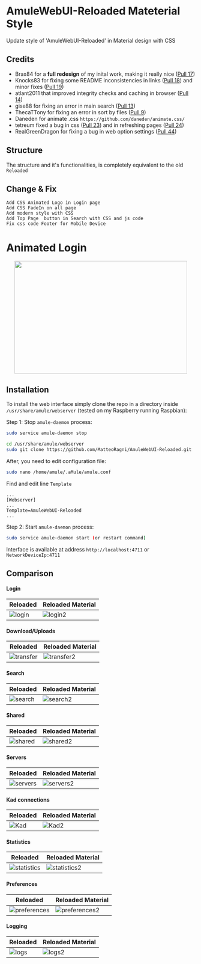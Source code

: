 # AmuleWebUI-Reloaded Mateterial Style

Update style of 'AmuleWebUI-Reloaded' in Material design with CSS

## Credits 

* Brax84 for a **full redesign** of my inital work, making it really nice ([Pull 17](https://github.com/MatteoRagni/AmuleWebUI-Reloaded/pull/17))
* Knocks83 for fixing some README inconsistencies in links ([Pull 18](https://github.com/MatteoRagni/AmuleWebUI-Reloaded/pull/18)) and minor fixes ([Pull 19](https://github.com/MatteoRagni/AmuleWebUI-Reloaded/pull/19))
* atlant2011 that improved integrity checks and caching in browser ([Pull 14](https://github.com/MatteoRagni/AmuleWebUI-Reloaded/pull/14))
* gise88 for fixing an error in main search ([Pull 13](https://github.com/MatteoRagni/AmuleWebUI-Reloaded/pull/13))
* ThecaTTony for fixing an error in sort by files ([Pull 9](https://github.com/MatteoRagni/AmuleWebUI-Reloaded/pull/9))
* Daneden for animate .css `https://github.com/daneden/animate.css/`
* tetreum fixed a bug in css ([Pull 23](https://github.com/MatteoRagni/AmuleWebUI-Reloaded/pull/23)) and in refreshing pages ([Pull 24](https://github.com/MatteoRagni/AmuleWebUI-Reloaded/pull/24))
* RealGreenDragon for fixing a bug in web option settings ([Pull 44](https://github.com/MatteoRagni/AmuleWebUI-Reloaded/pull/44))

## Structure 

The structure and it's functionalities, is completely equivalent to the old `Reloaded`

## Change & Fix

```
Add CSS Animated Logo in Login page
Add CSS FadeIn on all page
Add modern style with CSS
Add Top Page  button in Search with CSS and js code
Fix css code Footer for Mobile Device
```

# Animated Login

<p align="center">
  <img width="460" height="300" src="https://github.com/MatteoRagni/AmuleWebUI-Reloaded/blob/master/doc-images/ReloadMateriaPic/login.gif?raw=true">
</p>

## Installation

To install the web interface simply clone the repo in a directory inside `/usr/share/amule/webserver` (tested on my Raspberry running Raspbian):

Step 1: Stop `amule-daemon` process:

``` bash
sudo service amule-daemon stop
```

``` bash
cd /usr/share/amule/webserver
sudo git clone https://github.com/MatteoRagni/AmuleWebUI-Reloaded.git
```

After, you need to edit configuration file:

``` bash
sudo nano /home/amule/.aMule/amule.conf
```
Find and edit line `Template`

```
...
[Webserver]
...
Template=AmuleWebUI-Reloaded
...
```

Step 2: Start `amule-daemon` process:

``` bash
sudo service amule-daemon start (or restart command)
```

Interface is available at address `http://localhost:4711` or `NetworkDeviceIp:4711`


## Comparison 

#### Login 

| Reloaded | Reloaded Material |
| ---- | -------- |
| ![login](https://github.com/MatteoRagni/AmuleWebUI-Reloaded/blob/master/doc-images/ReloadPic/Login.png?raw=true "Reloaded login") | ![login2](https://github.com/MatteoRagni/AmuleWebUI-Reloaded/blob/master/doc-images/ReloadMateriaPic/Login.png?raw=true "Material login" ) |

#### Download/Uploads

| Reloaded | Reloaded Material |
| ---- | -------- |
| ![transfer](https://github.com/MatteoRagni/AmuleWebUI-Reloaded/blob/master/doc-images/ReloadPic/Transfer.png?raw=true "Reloaded transfer") | ![transfer2](https://github.com/MatteoRagni/AmuleWebUI-Reloaded/blob/master/doc-images/ReloadMateriaPic/Transfer.png?raw=true "Material transfer") |

#### Search

| Reloaded | Reloaded Material |
| ---- | -------- |
| ![search](https://github.com/MatteoRagni/AmuleWebUI-Reloaded/blob/master/doc-images/ReloadPic/Search.png?raw=true "Reloaded Search") | ![search2](https://github.com/MatteoRagni/AmuleWebUI-Reloaded/blob/master/doc-images/ReloadMateriaPic/Search.png?raw=true "Material search") |

#### Shared

| Reloaded | Reloaded Material |
| ---- | -------- |
| ![shared](https://github.com/MatteoRagni/AmuleWebUI-Reloaded/blob/master/doc-images/ReloadPic/Shared.png?raw=true "Reloaded Shared") | ![shared2](https://github.com/MatteoRagni/AmuleWebUI-Reloaded/blob/master/doc-images/ReloadMateriaPic/Shared.png?raw=true "Material Search") |


#### Servers

| Reloaded | Reloaded Material |
| ---- | -------- |
| ![servers](https://github.com/MatteoRagni/AmuleWebUI-Reloaded/blob/master/doc-images/ReloadPic/Server.png?raw=true "Reloaded Server") | ![servers2](https://github.com/MatteoRagni/AmuleWebUI-Reloaded/blob/master/doc-images/ReloadMateriaPic/Servers.png?raw=true "Material Server") |

#### Kad connections

| Reloaded | Reloaded Material |
| ---- | -------- |
| ![Kad](https://github.com/MatteoRagni/AmuleWebUI-Reloaded/blob/master/doc-images/ReloadPic/Kad.png?raw=true "Reloaded Kad") | ![Kad2](https://github.com/MatteoRagni/AmuleWebUI-Reloaded/blob/master/doc-images/ReloadMateriaPic/Kad.png?raw=true "Material kad") |

#### Statistics

| Reloaded | Reloaded Material |
| ---- | -------- |
| ![statistics](https://github.com/MatteoRagni/AmuleWebUI-Reloaded/blob/master/doc-images/ReloadPic/Stats.png?raw=true "Reloaded statistics") | ![statistics2](https://github.com/MatteoRagni/AmuleWebUI-Reloaded/blob/master/doc-images/ReloadMateriaPic/Statics.png?raw=true "Material statistics") |

#### Preferences

| Reloaded | Reloaded Material |
| ---- | -------- |
| ![preferences](https://github.com/MatteoRagni/AmuleWebUI-Reloaded/blob/master/doc-images/ReloadPic/Prefs.png?raw=true "Reloaded preferences") | ![preferences2](https://github.com/MatteoRagni/AmuleWebUI-Reloaded/blob/master/doc-images/ReloadMateriaPic/Settings.png?raw=true "Material preferences") |

#### Logging

| Reloaded | Reloaded Material |
| ---- | -------- |
| ![logs](https://github.com/MatteoRagni/AmuleWebUI-Reloaded/blob/master/doc-images/ReloadPic/Logs.png?raw=true "Reloaded Logging") | ![logs2](https://github.com/MatteoRagni/AmuleWebUI-Reloaded/blob/master/doc-images/ReloadMateriaPic/Logs.png?raw=true "Material Logging") |
